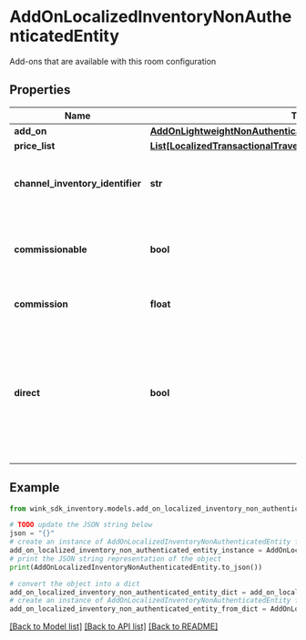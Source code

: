 # AddOnLocalizedInventoryNonAuthenticatedEntity

Add-ons that are available with this room configuration

## Properties

Name | Type | Description | Notes
------------ | ------------- | ------------- | -------------
**add_on** | [**AddOnLightweightNonAuthenticatedEntity**](AddOnLightweightNonAuthenticatedEntity.md) |  | 
**price_list** | [**List[LocalizedTransactionalTravelInventoryNonAuthenticatedEntity]**](LocalizedTransactionalTravelInventoryNonAuthenticatedEntity.md) |  | [optional] 
**channel_inventory_identifier** | **str** | Channel inventory identifier referencing this record. | [optional] 
**commissionable** | **bool** | Whether this package is commissionable based on the incoming sales channel. | [optional] 
**commission** | **float** | The commission percentage. | [optional] 
**direct** | **bool** | Indicates whether the blocking from sales channel is direct or not. If you are a travel agent doing your own acquiring, this flag has to be true to make a booking. | [default to False]

## Example

```python
from wink_sdk_inventory.models.add_on_localized_inventory_non_authenticated_entity import AddOnLocalizedInventoryNonAuthenticatedEntity

# TODO update the JSON string below
json = "{}"
# create an instance of AddOnLocalizedInventoryNonAuthenticatedEntity from a JSON string
add_on_localized_inventory_non_authenticated_entity_instance = AddOnLocalizedInventoryNonAuthenticatedEntity.from_json(json)
# print the JSON string representation of the object
print(AddOnLocalizedInventoryNonAuthenticatedEntity.to_json())

# convert the object into a dict
add_on_localized_inventory_non_authenticated_entity_dict = add_on_localized_inventory_non_authenticated_entity_instance.to_dict()
# create an instance of AddOnLocalizedInventoryNonAuthenticatedEntity from a dict
add_on_localized_inventory_non_authenticated_entity_from_dict = AddOnLocalizedInventoryNonAuthenticatedEntity.from_dict(add_on_localized_inventory_non_authenticated_entity_dict)
```
[[Back to Model list]](../README.md#documentation-for-models) [[Back to API list]](../README.md#documentation-for-api-endpoints) [[Back to README]](../README.md)


